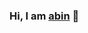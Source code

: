 ### Hi, I am <a href="https://cnblogs.com/sctb" target="_blank">abin</a> 👋

<!--
### 

<p><img align="center" src="https://github-readme-stats.vercel.app/api?username=sctb512&show_icons=true" alt="sctb512" /></p>
-->

<!--
**sctb512/sctb512** is a ✨ _special_ ✨ repository because its `README.md` (this file) appears on your GitHub profile.

Here are some ideas to get you started:

- 🔭 I’m currently working on ...
- 🌱 I’m currently learning ...
- 👯 I’m looking to collaborate on ...
- 🤔 I’m looking for help with ...
- 💬 Ask me about ...
- 📫 How to reach me: ...
- 😄 Pronouns: ...
- ⚡ Fun fact: ...
-->

